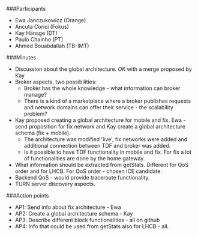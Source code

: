 ###Participants
* Ewa Janczukowicz (Orange)
* Ancuta Corici (Fokus)
* Kay Hänsge (DT)
* Paulo Chainho (PT)
* Ahmed Bouabdallah (TB-IMT)

###Minutes
- Discussion about the global architecture. *OK* with a merge proposed by Kay
- Broker aspects, two possibilities:
    - Broker has the whole knowledge - what information can broker manage?
    - There is a kind of a marketplace where a broker publishes requests and network domains can offer their service - the scalability problem? 
- Kay proposed creating a global architecture for mobile and fix. Ewa - send proposition for fix network and Kay create a global architecture schema (fix + mobile).
    - The architecture was modified 'live', fix networks were added and additional connection between TDF and broker was added.
    - Is it possible to have TDF functionality in mobile and fix. For fix a lot of functionalities are done by the home gateway. 
- What information should be extracted from getStats. Different for QoS order and for LHCB. For QoS order - chosen ICE candidate.
- Backend QoS - would provide traceroute functionality. 
- TURN server discovery aspects. 

###Action points
* AP1: Send info about fix architecture - Ewa
* AP2: Create a global architecture schema - Kay
* AP3: Describe different block functionalities - all on github
* AP4: Info that could be used from getStats also for LHCB - all. 
